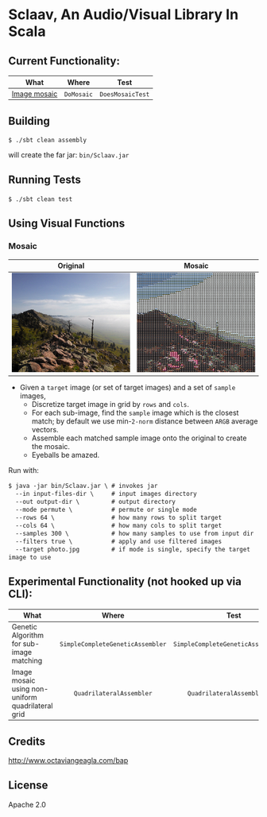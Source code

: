 # Sclaav, An Audio/Visual Library In Scala

## Current Functionality:

| What                         | Where                                            | Test |
| ---------------------------- |:------------------------------------------------:|:-----:|
| [Image mosaic](#mosaic)      | `DoMosaic` |`DoesMosaicTest`|

## Building

```
$ ./sbt clean assembly
```

will create the far jar: `bin/Sclaav.jar`

## Running Tests

```
$ ./sbt clean test
```

## Using Visual Functions

### Mosaic

| Original | Mosaic |
| -------- | ------ |
| <img src='https://github.com/ogeagla/sclaav/blob/master/src/test/resources/below-average-photography/0207-2014-05-1808-12-27-IMG_1328_marked.jpg'  height="200" width="300"> | <img src ='https://github.com/ogeagla/sclaav/blob/master/src/test/resources/assembled/mosaic/boulder-foothills-mosaic.jpeg' height="200" width="300"> |

 - Given a `target` image (or set of target images) and a set of `sample` images,
    - Discretize target image in grid by `rows` and `cols`.
    - For each sub-image, find the `sample` image which is the closest match; by default we use min-`2-norm` distance between `ARGB` average vectors.
    - Assemble each matched sample image onto the original to create the mosaic.
    - Eyeballs be amazed.

Run with:

```
$ java -jar bin/Sclaav.jar \ # invokes jar
  --in input-files-dir \     # input images directory
  --out output-dir \         # output directory
  --mode permute \           # permute or single mode
  --rows 64 \                # how many rows to split target
  --cols 64 \                # how many cols to split target
  --samples 300 \            # how many samples to use from input dir
  --filters true \           # apply and use filtered images
  --target photo.jpg         # if mode is single, specify the target image to use
```

## Experimental Functionality (not hooked up via CLI):

| What                         | Where                                            | Test |
| ---------------------------- |:------------------------------------------------:|:-----:|
| Genetic Algorithm for sub-image matching      | `SimpleCompleteGeneticAssembler` |`SimpleCompleteGeneticAssemblerTest`|
| Image mosaic using non-uniform quadrilateral grid      | `QuadrilateralAssembler` |`QuadrilateralAssemblerTest`|

## Credits
http://www.octaviangeagla.com/bap

## License
Apache 2.0
